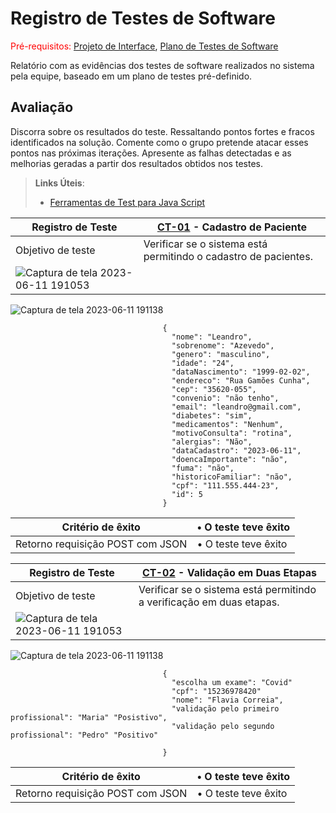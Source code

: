 # Registro de Testes de Software

<span style="color:red">Pré-requisitos: <a href="3-Projeto de Interface.md"> Projeto de Interface</a></span>, <a href="8-Plano de Testes de Software.md"> Plano de Testes de Software</a>

Relatório com as evidências dos testes de software realizados no sistema pela equipe, baseado em um plano de testes pré-definido.

## Avaliação

Discorra sobre os resultados do teste. Ressaltando pontos fortes e fracos identificados na solução. Comente como o grupo pretende atacar esses pontos nas próximas iterações. Apresente as falhas detectadas e as melhorias geradas a partir dos resultados obtidos nos testes.

> **Links Úteis**:
> - [Ferramentas de Test para Java Script](https://geekflare.com/javascript-unit-testing/)

| Registro de Teste| [CT-01](08-Plano%20de%20Testes%20de%20Software.md) - Cadastro de Paciente| 
|--------------|-----------------------|
|Objetivo de teste|Verificar se o sistema está permitindo o cadastro de pacientes.
![Captura de tela 2023-06-11 191053](https://github.com/ICEI-PUC-Minas-PMV-ADS/pmv-ads-2023-1-e1-proj-web-t5-pmv-ads-2023-1-e1-proj-web-t5-biotech/assets/111186037/cd851f45-9e73-4190-bc54-5aedf835f291)|
![Captura de tela 2023-06-11 191138](https://github.com/ICEI-PUC-Minas-PMV-ADS/pmv-ads-2023-1-e1-proj-web-t5-pmv-ads-2023-1-e1-proj-web-t5-biotech/assets/111186037/6a74b0dd-bdbb-42eb-b247-86dda3e0a2e2)

                                      {
                                        "nome": "Leandro",
                                        "sobrenome": "Azevedo",
                                        "genero": "masculino",
                                        "idade": "24",
                                        "dataNascimento": "1999-02-02",
                                        "endereco": "Rua Gamões Cunha",
                                        "cep": "35620-055",
                                        "convenio": "não tenho",
                                        "email": "leandro@gmail.com",
                                        "diabetes": "sim",
                                        "medicamentos": "Nenhum",
                                        "motivoConsulta": "rotina",
                                        "alergias": "Não",
                                        "dataCadastro": "2023-06-11",
                                        "doencaImportante": "não",
                                        "fuma": "não",
                                        "historicoFamiliar": "não",
                                        "cpf": "111.555.444-23",
                                        "id": 5
                                      }
| Critério de êxito              | • O teste teve êxito        |
|------------------------------- | ---------------------------|
| Retorno requisição POST com JSON | • O teste teve êxito  |                                         
                                     
  

| Registro de Teste| [CT-02](08-Plano%20de%20Testes%20de%20Software.md) - Validação em Duas Etapas| 
|--------------|-----------------------|
|Objetivo de teste|Verificar se o sistema está permitindo a verificação em duas etapas.
![Captura de tela 2023-06-11 191053](https://github.com/ICEI-PUC-Minas-PMV-ADS/pmv-ads-2023-1-e1-proj-web-t5-pmv-ads-2023-1-e1-proj-web-t5-biotech/assets/111186037/cd851f45-9e73-4190-bc54-5aedf835f291)|
![Captura de tela 2023-06-11 191138](https://github.com/ICEI-PUC-Minas-PMV-ADS/pmv-ads-2023-1-e1-proj-web-t5-pmv-ads-2023-1-e1-proj-web-t5-biotech/assets/111186037/6a74b0dd-bdbb-42eb-b247-86dda3e0a2e2)

                                      {
                                        "escolha um exame": "Covid"
                                        "cpf": "15236978420"
                                        "nome": "Flavia Correia",
                                        "validação pelo primeiro profissional": "Maria" "Posistivo",
                                        "validação pelo segundo profissional": "Pedro" "Positivo"
                                        
                                      }
| Critério de êxito              | • O teste teve êxito        |
|------------------------------- | ---------------------------|
| Retorno requisição POST com JSON | • O teste teve êxito  |       


